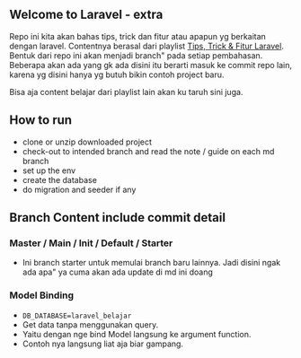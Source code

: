 ## Welcome to Laravel - extra

Repo ini kita akan bahas tips, trick dan fitur atau apapun yg berkaitan dengan laravel. Contentnya berasal dari playlist [Tips, Trick & Fitur Laravel](https://www.youtube.com/playlist?list=PLnrs9DcLyeJTWHAVN0ZhzsnuqSzTS_tp1). Bentuk dari repo ini akan menjadi branch" pada setiap pembahasan. Beberapa akan ada yang gk ada disini itu berarti masuk ke commit repo lain, karena yg disini hanya yg butuh bikin contoh project baru.

Bisa aja content belajar dari playlist lain akan ku taruh sini juga.

## How to run

-   clone or unzip downloaded project
-   check-out to intended branch and read the note / guide on each md branch
-   set up the env
-   create the database
-   do migration and seeder if any

## Branch Content include commit detail

### Master / Main / Init / Default / Starter

-   Ini branch starter untuk memulai branch baru lainnya. Jadi disini ngak ada apa" ya cuma akan ada update di md ini doang

### Model Binding

-   `DB_DATABASE=laravel_belajar`
-   Get data tanpa menggunakan query.
-   Yaitu dengan nge bind Model langsung ke argument function.
-   Contoh nya langsung liat aja biar gampang.
